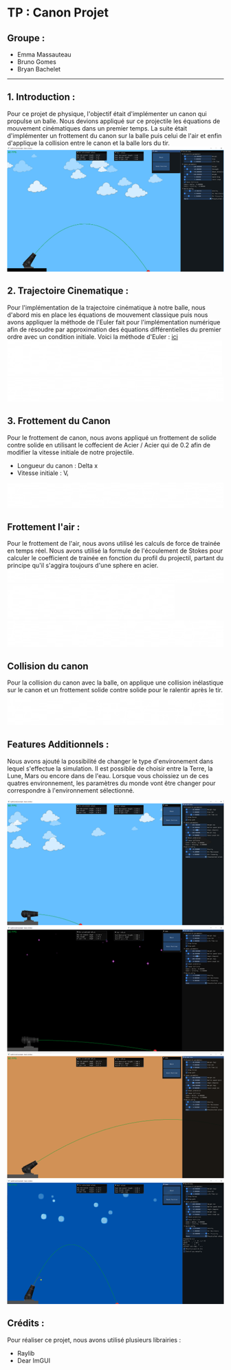 
<link  href="style.css" rel="stylesheet"></link>

<h1> TP : Canon Projet </h1>

<h2> Groupe : </h2>  

<div class= name>
    <ul>
        <li>Emma Massauteau
        <li>Bruno Gomes
        <li>Bryan Bachelet
    </ul>
</div>

<hr>
<h2> 1. Introduction : </h2>
<div class = intro>
    <div class = description>
Pour ce projet de physique, l'objectif était d'implémenter un canon qui propulse un balle. Nous devions appliqué sur ce projectile les équations de mouvement cinématiques dans un premier temps. La suite était d'implémenter un frottement du canon sur la balle puis celui de l'air et enfin d'applique la collision entre le canon et la balle lors du tir.
 </div>
    <div class = imageProject>
<img src = "Images/Project1.png">
    </div>
</div>

<div class = Chapter>
    <h2> 2. Trajectoire Cinematique :</h2>
    <div class = cinematique>
        <div class = description>
            Pour l'implémentation de la trajectoire cinématique à notre balle, nous d'abord mis en place les équations de mouvement classique puis nous avons appliquer la méthode de l'Euler fait pour l'implémentation numérique afin de résoudre par approximation des équations différentielles du premier ordre avec un condition initiale. Voici la méthode d'Euler : <a href = "https://fr.wikipedia.org/wiki/M%C3%A9thode_d%27Euler"> ici </a>
        </div>
        <div class = imageProject>
            <div class = img1> 
                <img src = "Images/Formule3.png" alt ="Formule">
            </div>
            <img src = "Images/Formule4.png" alt ="Formule">
        </div>
    </div>
</div>


<div class = Chapter>
    <h2> 3. Frottement du Canon</h2>
    <div class = intro>
        <div class = description>
        Pour le frottement de canon, nous avons appliqué un frottement de solide contre solide en utilisant le coffecient de Acier / Acier qui de 0.2 afin de modifier la vitesse initiale de notre projectile.
        <ul>
        <li> Longueur du canon : Delta x
        <li> Vitesse initiale : V&#7522;
        </ul>
        </div>
        <div class = imageProject>
            <img src = "Images/Formule5.png" alt ="Formule">
        </div>
    </div>
</div>

<div class = Chapter>
    <h2> Frottement l'air : </h2>
    <div class = intro>
        Pour le frottement de l'air, nous avons utilisé les calculs de force de trainée en temps réel.
        Nous avons utilisé la formule de l'écoulement de Stokes pour calculer le coefficient de trainée en fonction du profil du projectil, partant du principe qu'il s'aggira toujours d'une sphere en acier.
    </div>
    <div class = imageProject>
    <img src = "Images/Formule8W.png" alt ="Formule">
    <img src = "Images/Formule2W.png" alt ="Formule">
    <img src = "Images/Formule1.png" alt ="Formule">
    </div>
</div>


<div class = Chapter>
<h2> Collision du canon </h2>  
 <div class = intro>
        <div class = description>
            Pour la collision du canon avec la balle, on applique une collision inélastique sur le canon et un frottement solide contre solide pour le ralentir après le tir. 
        </div>
    <div class = imageProject>
        <img src = "Images/Formule7.png" alt ="Formule">
    </div>
</div>

<div class = Chapter>
<h2> Features Additionnels : </h2>

Nous avons ajouté la possibilité de changer le type d'environement dans lequel s'effectue la simulation. Il est possiblie de choisir entre la Terre, la Lune, Mars ou encore dans de l'eau. Lorsque vous choissiez un de ces quatres environnement, les paramètres du monde vont être changer pour correspondre à l'environnement sélectionné.

<div class = imageEnv>
        <img src = "Images/Project2.png" alt ="Formule">
        <img src = "Images/Project3.png" alt ="Formule">
        <img src = "Images/Project4.png" alt ="Formule">
        <img src = "Images/Project5.png" alt ="Formule">
    </div>
</div>
<div class = Chapter>
<h2> Crédits : </h2>
Pour réaliser ce projet, nous avons utilisé plusieurs librairies : 
<ul>
    <li> Raylib 
    <li> Dear ImGUI
</ul>
</div>



